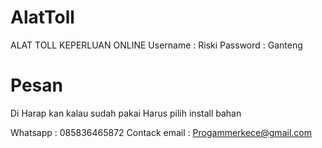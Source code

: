 # AlatToll
ALAT TOLL KEPERLUAN ONLINE
Username : Riski
Password : Ganteng

# Pesan
Di Harap kan kalau sudah pakai
Harus pilih install bahan


Whatsapp : 085836465872
Contack email : Progammerkece@gmail.com

